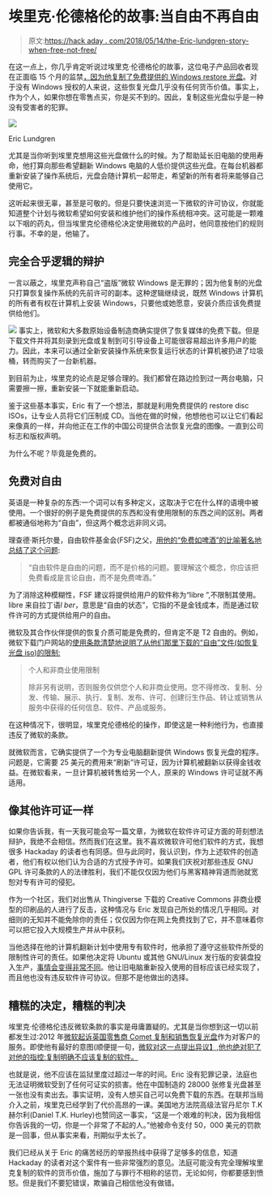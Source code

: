 # 埃里克·伦德格伦的故事:当自由不再自由

> 原文:[https://hack aday . com/2018/05/14/the-Eric-lundgren-story-when-free-not-free/](https://hackaday.com/2018/05/14/the-eric-lundgren-story-when-free-isnt-free/)

在这一点上，你几乎肯定听说过埃里克·伦德格伦的故事，这位电子产品回收者现在正面临 15 个月的监禁[，因为他复制了免费提供的 Windows restore 光盘](https://www.washingtonpost.com/news/true-crime/wp/2018/04/24/recycling-innovator-eric-lundgren-loses-appeal-on-computer-restore-discs-must-serve-15-month-prison-term/)。对于没有 Windows 授权的人来说，这些恢复光盘几乎没有任何货币价值。事实上，作为个人，如果你想在零售点买，你是买不到的。因此，复制这些光盘似乎是一种没有受害者的犯罪。

[![](../Images/0f0c7bab2cc90fe3f8f836878cd4e294.png)](https://hackaday.com/wp-content/uploads/2018/05/lundgren_pic.jpg)

Eric Lundgren

尤其是当你听到埃里克想用这些光盘做什么的时候。为了帮助延长旧电脑的使用寿命，他打算向那些希望翻新 Windows 电脑的人低价提供这些光盘。在每台机器都重新安装了操作系统后，光盘会随计算机一起带走，希望新的所有者将来能够自己使用它。

这听起来很无辜，甚至是可敬的。但是只要快速浏览一下微软的许可协议，你就能知道整个计划与微软希望如何安装和维护他们的操作系统相冲突。这可能是一颗难以下咽的药丸，但当埃里克伦德格伦决定使用微软的产品时，他同意按他们的规则行事。不幸的是，他输了。

## 完全合乎逻辑的辩护

一言以蔽之，埃里克声称自己“盗版”微软 Windows 是无罪的；因为他复制的光盘只打算恢复操作系统的先前许可的副本。这种逻辑继续说，既然 Windows 计算机的所有者有权在计算机上安装 Windows，只要他或她愿意，安装介质应该免费提供给他们。

[![](../Images/c5120d4b4cc78fd3755751756d283dc4.png)](https://hackaday.com/wp-content/uploads/2018/05/lundgren_coa.jpg) 事实上，微软和大多数原始设备制造商确实提供了恢复媒体的免费下载。但是下载文件并将其刻录到光盘或复制到可引导设备上可能很容易超出许多用户的能力。因此，本来可以通过全新安装操作系统来恢复运行状态的计算机被扔进了垃圾桶，转而购买了一台新机器。

到目前为止，埃里克的论点是足够合理的。我们都曾在路边捡到过一两台电脑，只需要擦一擦，重新安装一下就能重新启动。

鉴于这些基本事实，Eric 有了一个想法，那就是利用免费提供的 restore disc ISOs，让专业人员将它们压制成 CD。当他在做的时候，他想他也可以让它们看起来像真的一样，并向他正在工作的中国公司提供合法恢复光盘的图像。一直到公司标志和版权声明。

为什么不呢？毕竟是免费的。

## 免费对自由

英语是一种复杂的东西:一个词可以有多种定义，这取决于它在什么样的语境中被使用。一个很好的例子是免费提供的东西和没有使用限制的东西之间的区别。两者都被通俗地称为“自由”，但这两个概念远非同义词。

理查德·斯托尔曼，自由软件基金会(FSF)之父，[用他的“免费如啤酒”的比喻著名地总结了这个问题](https://en.wikipedia.org/wiki/Gratis_versus_libre):

> “自由软件是自由的问题，而不是价格的问题。要理解这个概念，你应该把免费看成是言论自由，而不是免费啤酒。”

为了消除这种模糊性，FSF 建议将提供给用户的软件称为“libre ”,不限制其使用。libre 来自拉丁语*l ber*，意思是“自由的状态”，它指的不是金钱成本，而是通过软件许可的方式提供给用户的自由。

微软及其合作伙伴提供的恢复介质可能是免费的，但肯定不是 T2 自由的。例如，微软下载门户网站的[使用条款清楚地说明了从他们那里下载的“自由”文件(如恢复光盘 iso)的限制:](https://www.microsoft.com/en-us/legal/intellectualproperty/copyright/)

> 个人和非商业使用限制
> 
> 除非另有说明，否则服务仅供您个人和非商业使用。您不得修改、复制、分发、传输、展示、执行、复制、发布、许可、创建衍生作品、转让或销售从服务中获得的任何信息、软件、产品或服务。

在这种情况下，很明显，埃里克伦德格伦的操作，即使这是一种利他行为，也直接违反了微软的条款。

就微软而言，它确实提供了一个为专业电脑翻新提供 Windows 恢复光盘的程序。问题是，它需要 25 美元的费用来“刷新”许可证，因为计算机被翻新以获得金钱收益。在微软看来，一旦计算机被转售给另一个人，原来的 Windows 许可证就不再适用。

## 像其他许可证一样

如果你告诉我，有一天我可能会写一篇文章，为微软在软件许可证方面的苛刻想法辩护，我绝不会相信。然而我们在这里。我不喜欢微软许可他们软件的方式，我想很多 Hackaday 的读者也有同感。但与此同时，我认识到，作为上述软件的创造者，他们有权以他们认为合适的方式授予许可。如果我们庆祝对那些违反 GNU GPL 许可条款的人的法律胜利，我们不能仅仅因为他们与黑客精神背道而驰就宽恕对专有许可的侵犯。

作为一个社区，我们对出售从 Thingiverse 下载的 Creative Commons 非商业模型的印刷品的人进行了反击，这种情况与 Eric 发现自己所处的情况几乎相同。对细则的无知并不能免除你的责任；仅仅因为你在网上免费找到了它，并不意味着你可以把它投入大规模生产并从中获利。

当他选择在他的计算机翻新计划中使用专有软件时，他承担了遵守这些软件所受的限制性许可的责任。如果他决定将 Ubuntu 或其他 GNU/Linux 发行版的安装盘投入生产，[事情会变得非常不同](https://hackaday.com/2017/07/05/free-as-in-beer-or-the-story-of-windows-viruses/)。他让旧电脑重新投入使用的目标应该已经实现了，而且他也没有违反软件许可协议。但那不是他做出的选择。

## 糟糕的决定，糟糕的判决

埃里克·伦德格伦违反微软条款的事实是毋庸置疑的。尤其是当你想到这一切以前都发生过:2012 年[微软起诉英国零售商 Comet 复制和销售恢复光盘](https://www.telegraph.co.uk/technology/microsoft/8991644/Microsoft-sues-Comet-over-fake-Windows-recovery-disks.html)作为对客户的服务。即使他有最好的意图(顺便提一句，[微软对这一点提出异议】,他也绝对犯了对他的指控:复制明确不应该复制的软件。](https://blogs.microsoft.com/on-the-issues/2018/04/27/the-facts-about-a-recent-counterfeiting-case-brought-by-the-u-s-government/)

也就是说，他不应该在监狱里度过超过一年的时间。Eric 没有犯罪记录，法庭也无法证明微软受到了任何可证实的损害。他在中国制造的 28000 张修复光盘甚至一张也没有卖出去。事实证明，没有人想买自己可以免费下载的东西。在联邦当局介入之前，埃里克已经学到了代价高昂的一课。美国地方法院高级法官丹尼尔 T.K 赫尔利(Daniel T.K. Hurley)也赞同这一事实，“这是一个艰难的判决，因为我相信你告诉我的一切，你是一个非常了不起的人。”他被命令支付 50，000 美元的罚款是一回事，但从事实来看，刑期似乎太长了。

我们已经从关于 Eric 的痛苦经历的举报热线中获得了足够多的信息，知道 Hackaday 的读者对这个案件有一些非常强烈的意见。法庭可能没有完全理解埃里克复制的软件的货币价值，施加了与罪行不相称的惩罚，无论如何，你都要感到愤怒。但是我们不要犯错误，欺骗自己相信他没有做错。